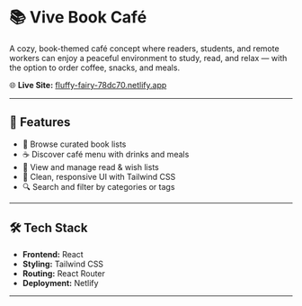 # 📚 Vive Book Café

A cozy, book-themed café concept where readers, students, and remote workers can enjoy a peaceful environment to study, read, and relax — with the option to order coffee, snacks, and meals.

🌐 **Live Site:** [fluffy-fairy-78dc70.netlify.app](https://tourmaline-khapse-c11ec1.netlify.app/)

---

## 🚀 Features

- 📖 Browse curated book lists
- ☕ Discover café menu with drinks and meals
- 📝 View and manage read & wish lists
- 🎨 Clean, responsive UI with Tailwind CSS
- 🔍 Search and filter by categories or tags

---

## 🛠 Tech Stack

- **Frontend:** React
- **Styling:** Tailwind CSS
- **Routing:** React Router
- **Deployment:** Netlify

---

